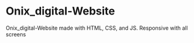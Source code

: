 # Onix_digital-Website
Onix_digital-Website made with HTML, CSS, and JS. Responsive with all screens
